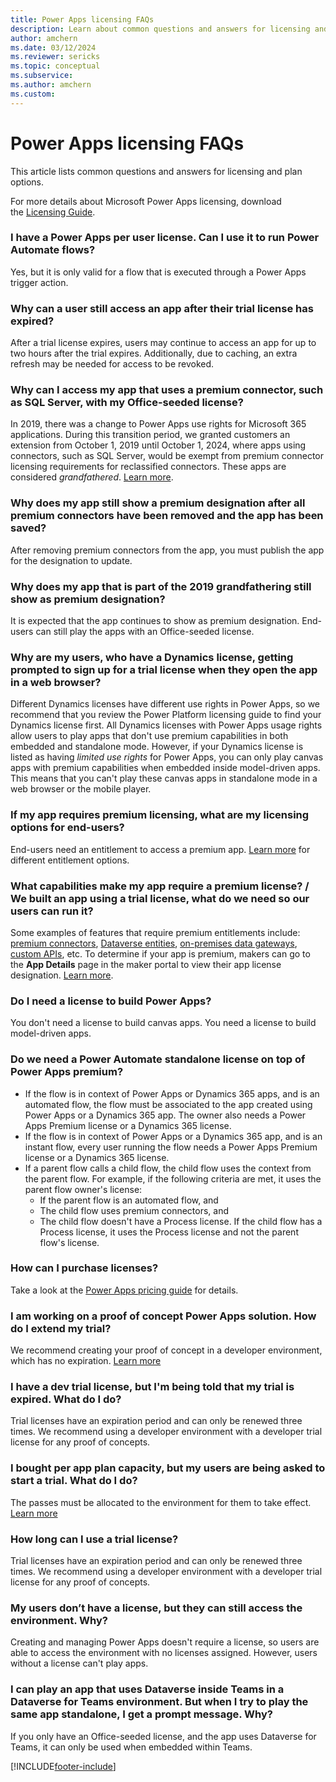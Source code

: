 ```yaml
---
title: Power Apps licensing FAQs
description: Learn about common questions and answers for licensing and plan options.
author: amchern
ms.date: 03/12/2024
ms.reviewer: sericks
ms.topic: conceptual
ms.subservice: 
ms.author: amchern
ms.custom: 
---
```


# Power Apps licensing FAQs

This article lists common questions and answers for licensing and plan options.

For more details about Microsoft Power Apps licensing, download the [Licensing Guide](https://go.microsoft.com/fwlink/?linkid=2085130).

### I have a Power Apps per user license. Can I use it to run Power Automate flows?

Yes, but it is only valid for a flow that is executed through a Power Apps trigger action.

### Why can a user still access an app after their trial license has expired? 

After a trial license expires, users may continue to access an app for up to two hours after the trial expires. Additionally, due to caching, an extra refresh may be needed for access to be revoked. 

### Why can I access my app that uses a premium connector, such as SQL Server, with my Office-seeded license?
In 2019, there was a change to Power Apps use rights for Microsoft 365 applications. During this transition period, we granted customers an extension from October 1, 2019 until October 1, 2024, where apps using connectors, such as SQL Server, would be exempt from premium connector licensing requirements for reclassified connectors. These apps are considered _grandfathered_. [Learn more](powerapps-flow-licensing-faq.md#how-does-the-change-to-power-apps-and-power-automate-use-rights-for-microsoft-365-applications-affect-me-if-i-purchased-the-subscriptions-prior-to-oct-1-2019-will-my-existing-apps-and-power-automate-workflows-continue-to-work). 

### Why does my app still show a premium designation after all premium connectors have been removed and the app has been saved?
After removing premium connectors from the app, you must publish the app for the designation to update. 

### Why does my app that is part of the 2019 grandfathering still show as premium designation?
It is expected that the app continues to show as premium designation. End-users can still play the apps with an Office-seeded license. 

### Why are my users, who have a Dynamics license, getting prompted to sign up for a trial license when they open the app in a web browser?
Different Dynamics licenses have different use rights in Power Apps, so we recommend that you review the Power Platform licensing guide to find your Dynamics license first. All Dynamics licenses with Power Apps usage rights allow users to play apps that don't use premium capabilities in both embedded and standalone mode. However, if your Dynamics license is listed as having _limited use rights_ for Power Apps, you can only play canvas apps with premium capabilities when embedded inside model-driven apps. This means that you can't play these canvas apps in standalone mode in a web browser or the mobile player.

### If my app requires premium licensing, what are my licensing options for end-users? 
End-users need an entitlement to access a premium app. [Learn more](powerapps-flow-licensing-faq.md#how-is-microsoft-power-apps-licensed) for different entitlement options.

### What capabilities make my app require a premium license? / We built an app using a trial license, what do we need so our users can run it? 
Some examples of features that require premium entitlements include: [premium connectors](https://go.microsoft.com/fwlink/?linkid=2263132), [Dataverse entities](https://go.microsoft.com/fwlink/?linkid=2262772), [on-premises data gateways](https://go.microsoft.com/fwlink/?linkid=2263042), [custom APIs](https://go.microsoft.com/fwlink/?linkid=2263205), etc. To determine if your app is premium, makers can go to the **App Details** page in the maker portal to view their app license designation. [Learn more](https://go.microsoft.com/fwlink/?linkid=2262773). 

### Do I need a license to build Power Apps?
You don't need a license to build canvas apps. You need a license to build model-driven apps.

### Do we need a Power Automate standalone license on top of Power Apps premium?
- If the flow is in context of Power Apps or Dynamics 365 apps, and is an automated flow, the flow must be associated to the app created using Power Apps or a Dynamics 365 app. The owner also needs a Power Apps Premium license or a Dynamics 365 license.
- If the flow is in context of Power Apps or a Dynamics 365 app, and is an instant flow, every user running the flow needs a Power Apps Premium license or a Dynamics 365 license.
- If a parent flow calls a child flow, the child flow uses the context from the parent flow. For example, if the following criteria are met, it uses the parent flow owner's license: 
  - If the parent flow is an automated flow, and
  - The child flow uses premium connectors, and
  - The child flow doesn't have a Process license. If the child flow has a Process license, it uses the Process license and not the parent flow's license. 

### How can I purchase licenses? 
Take a look at the [Power Apps pricing guide](https://go.microsoft.com/fwlink/?linkid=2263206) for details.

### I am working on a proof of concept Power Apps solution. How do I extend my trial? 
We recommend creating your proof of concept in a developer environment, which has no expiration. [Learn more](https://go.microsoft.com/fwlink/?linkid=2262774)  

### I have a dev trial license, but I'm being told that my trial is expired. What do I do?
Trial licenses have an expiration period and can only be renewed three times. We recommend using a developer environment with a developer trial license for any proof of concepts.

### I bought per app plan capacity, but my users are being asked to start a trial. What do I do?
The passes must be allocated to the environment for them to take effect. [Learn more](about-powerapps-perapp.md#step-2-allocate-per-app-plans) 

### How long can I use a trial license? 
Trial licenses have an expiration period and can only be renewed three times. We recommend using a developer environment with a developer trial license for any proof of concepts.

### My users don’t have a license, but they can still access the environment. Why?
Creating and managing Power Apps doesn't require a license, so users are able to access the environment with no licenses assigned. However, users without a license can't play apps.

### I can play an app that uses Dataverse inside Teams in a Dataverse for Teams environment. But when I try to play the same app standalone, I get a prompt message. Why?
If you only have an Office-seeded license, and the app uses Dataverse for Teams, it can only be used when embedded within Teams.

[!INCLUDE[footer-include](../includes/footer-banner.md)]
